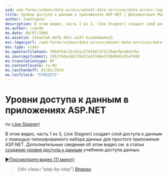 ```yaml
---
uid: web-forms/videos/data-access/adonet-data-services/data-access-layers-in-aspnet-applications
title: Уровни доступа к данным в приложениях ASP.NET | Документация Майкрософт
author: JoeStagner
description: В этом видео, часть 1 из 3, (Joe Stagner) создает слой доступа к данным с помощью типизированного набора данных для простого приложения ASP.NET. Дополнительные сведения о...
ms.author: riande
ms.date: 08/07/2008
ms.assetid: 536aa7a6-84fb-487c-a14f-6ca3eb8a4a33
msc.legacyurl: /web-forms/videos/data-access/adonet-data-services/data-access-layers-in-aspnet-applications
msc.type: video
ms.openlocfilehash: f084f54c32cb31c5787b073751764efbe1643fbc
ms.sourcegitcommit: 24b1f6decbb17bb22a45166e5fdb0845c65af498
ms.translationtype: MT
ms.contentlocale: ru-RU
ms.lasthandoff: 03/01/2019
ms.locfileid: "57052571"
---
```

<a name="data-access-layers-in-aspnet-applications"></a>Уровни доступа к данным в приложениях ASP.NET
====================
по [(Joe Stagner)](https://github.com/JoeStagner)

В этом видео, часть 1 из 3, (Joe Stagner) создает слой доступа к данным с помощью типизированного набора данных для простого приложения ASP.NET. Дополнительные сведения об этом видео см. в статье [создание уровня доступа к данным](../../../overview/data-access/introduction/creating-a-data-access-layer-vb.md) учебнике доступа данных.

[&#9654;Просмотрите видео (11 минут)](https://channel9.msdn.com/Blogs/ASP-NET-Site-Videos/data-access-layers-in-aspnet-applications)

> [!div class="step-by-step"]
> [Вперед](how-to-manually-bind-a-dataset-to-a-datagrid.md)
